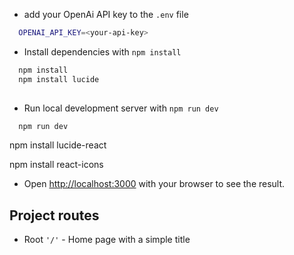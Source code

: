 

- add your OpenAi API key to the `.env` file

```bash
  OPENAI_API_KEY=<your-api-key>
```

- Install dependencies with `npm install`

```bash
  npm install
  npm install lucide
  
```

- Run local development server with `npm run dev`

```bash
  npm run dev
```

npm install lucide-react

npm install react-icons


- Open [http://localhost:3000](http://localhost:3000) with your browser to see the result.


## Project routes

- Root `'/'` - Home page with a simple title
